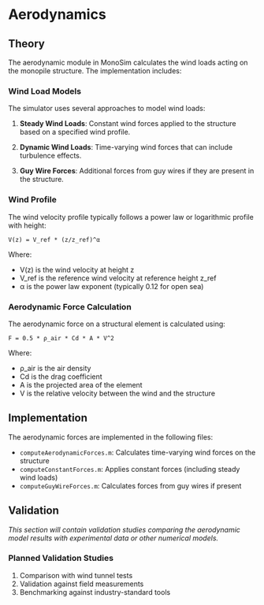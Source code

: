 # Aerodynamics

## Theory

The aerodynamic module in MonoSim calculates the wind loads acting on the monopile structure. The implementation includes:

### Wind Load Models

The simulator uses several approaches to model wind loads:

1. **Steady Wind Loads**: Constant wind forces applied to the structure based on a specified wind profile.

2. **Dynamic Wind Loads**: Time-varying wind forces that can include turbulence effects.

3. **Guy Wire Forces**: Additional forces from guy wires if they are present in the structure.

### Wind Profile

The wind velocity profile typically follows a power law or logarithmic profile with height:

```
V(z) = V_ref * (z/z_ref)^α
```

Where:
- V(z) is the wind velocity at height z
- V_ref is the reference wind velocity at reference height z_ref
- α is the power law exponent (typically 0.12 for open sea)

### Aerodynamic Force Calculation

The aerodynamic force on a structural element is calculated using:

```
F = 0.5 * ρ_air * Cd * A * V^2
```

Where:
- ρ_air is the air density
- Cd is the drag coefficient
- A is the projected area of the element
- V is the relative velocity between the wind and the structure

## Implementation

The aerodynamic forces are implemented in the following files:

- `computeAerodynamicForces.m`: Calculates time-varying wind forces on the structure
- `computeConstantForces.m`: Applies constant forces (including steady wind loads)
- `computeGuyWireForces.m`: Calculates forces from guy wires if present

## Validation

*This section will contain validation studies comparing the aerodynamic model results with experimental data or other numerical models.*

### Planned Validation Studies

1. Comparison with wind tunnel tests
2. Validation against field measurements
3. Benchmarking against industry-standard tools